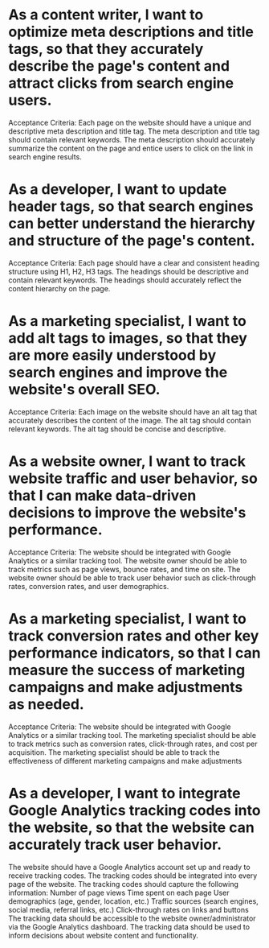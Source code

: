 # As a content writer, I want to optimize meta descriptions and title tags, so that they accurately describe the page's content and attract clicks from search engine users.
Acceptance Criteria:
Each page on the website should have a unique and descriptive meta description and title tag.
The meta description and title tag should contain relevant keywords.
The meta description should accurately summarize the content on the page and entice users to click on the link in search engine results.

# As a developer, I want to update header tags, so that search engines can better understand the hierarchy and structure of the page's content.
Acceptance Criteria:
Each page should have a clear and consistent heading structure using H1, H2, H3 tags.
The headings should be descriptive and contain relevant keywords.
The headings should accurately reflect the content hierarchy on the page.

# As a marketing specialist, I want to add alt tags to images, so that they are more easily understood by search engines and improve the website's overall SEO.
Acceptance Criteria:
Each image on the website should have an alt tag that accurately describes the content of the image.
The alt tag should contain relevant keywords.
The alt tag should be concise and descriptive.

# As a website owner, I want to track website traffic and user behavior, so that I can make data-driven decisions to improve the website's performance.
Acceptance Criteria:
The website should be integrated with Google Analytics or a similar tracking tool.
The website owner should be able to track metrics such as page views, bounce rates, and time on site.
The website owner should be able to track user behavior such as click-through rates, conversion rates, and user demographics.

# As a marketing specialist, I want to track conversion rates and other key performance indicators, so that I can measure the success of marketing campaigns and make adjustments as needed.
Acceptance Criteria:
The website should be integrated with Google Analytics or a similar tracking tool.
The marketing specialist should be able to track metrics such as conversion rates, click-through rates, and cost per acquisition.
The marketing specialist should be able to track the effectiveness of different marketing campaigns and make adjustments

# As a developer, I want to integrate Google Analytics tracking codes into the website, so that the website can accurately track user behavior.
The website should have a Google Analytics account set up and ready to receive tracking codes.
The tracking codes should be integrated into every page of the website.
The tracking codes should capture the following information:
Number of page views
Time spent on each page
User demographics (age, gender, location, etc.)
Traffic sources (search engines, social media, referral links, etc.)
Click-through rates on links and buttons
The tracking data should be accessible to the website owner/administrator via the Google Analytics dashboard.
The tracking data should be used to inform decisions about website content and functionality.